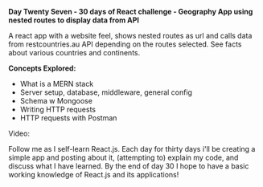 **Day Twenty Seven - 30 days of React challenge - Geography App using nested routes to display data from API**

A react app with a website feel, shows nested routes as url and calls data from restcountries.au API depending on the routes selected. See facts about various countries and continents.

**Concepts Explored:**

- What is a MERN stack
- Server setup, database, middleware, general config
- Schema w Mongoose
- Writing HTTP requests
- HTTP requests with Postman

Video:

Follow me as I self-learn React.js. Each day for thirty days i'll be creating a simple app and posting about it, (attempting to) explain my code, and discuss what I have learned. By the end of day 30 I hope to have a basic working knowledge of React.js and its applications!
